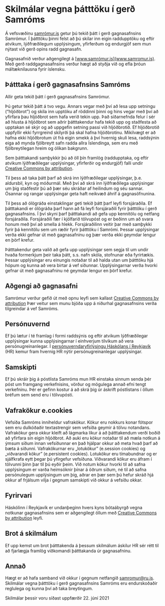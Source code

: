 # Skilmálar vegna þátttöku í gerð Samróms

Á vefsvæðinu [samrómur.is](https://www.samromur.is) getur þú tekið þátt í gerð gagnasafnsins Samrómur. Í þátttöku þinni felst að þú skilar inn eigin raddupptöku og eftir atvikum, lýðfræðilegum upplýsingum, yfirferðum og endurgjöf sem mun nýtast við gerð opins radd gagnasafn.

Gagnasafnið verður aðgengilegt á [www.samrómur.is](www.samromur.is). Með gerð raddgagnasafnsins verður hægt að styðja við og efla þróun máltæknilausna fyrir íslensku.

## Þátttaka í gerð gagnasafnsins Samróms

Allir geta tekið þátt í gerð gagnasafnsins Samrómur.

Þú getur tekið þátt á tvo vegu. Annars vegar með því að lesa upp setningu (“hljóðbrot”) og skila inn upptöku af röddinni þinni og hins vegar með því að yfirfara þau hljóðbrot sem hafa verið tekin upp. Það síðarnefnda felur í sér að hlusta á hljóðbrot sem aðrir þátttakendur hafa tekið upp og staðfesta að upptakan sé skýr og að uppgefin setning passi við hljóðbrotið. Ef hljóðbrotið uppfyllir ekki fyrrgreind skilyrði þá skal hafna hljóðbrotinu. Mikilvægt er að hafna ekki hljóðbrotum út frá eigin smekk á því hvernig skuli lesa, raddsýnin eiga að mynda fjölbreytt safn radda allra Íslendinga, sem eru með fjölbreytilegan hreim og ólíkan bakgrunn.

Sem þátttakandi samþykkir þú að öll þín framlög (raddupptaka, og eftir atvikum lýðfræðilegar upplýsingar, yfirferðir og endurgjöf) falli undir [Creative Commons by attribution](https://creativecommons.org/licenses/by/4.0/).

Til þess að taka þátt þarf að skrá inn lýðfræðilegar upplýsingar, þ.e. aldursbil, kyn og móðurmál. Með því að skrá inn lýðfræðilega upplýsingar um þig staðfestir þú að þær séu skráðar af heilindum og séu sannar. Ósannar og rangar upplýsingar geta haft neikvæð áhrif á gagnasöfnunina.

Til þess að ólögráða einstaklingar geti tekið þátt þarf leyfi forsjáraðila. Ef þátttakandi er ólögráða þarf hann að fá leyfi forsjáraðili fyrir þátttöku í gerð gagnasafnsins. Í því skyni þarf þátttakandi að gefa upp kennitölu og netfang forsjáraðila. Forsjáraðili fær í kjölfarið tölvupóst og er beðinn um að svara honum með því að smella á hlekk. Forsjáraðilinn veitir þar með samþykki fyrir þá kennitölu sem um ræðir fyrir þátttöku í Samrómi. Þessar upplýsingar verða ekki gefnar út með gagnasafninu og þær verða ekki geymdar lengur en þörf krefur.

Þátttakendur geta valið að gefa upp upplýsingar sem segja til um undir hvaða formerkjum þeir taka þátt, s.s. nafn skóla, stofnunar eða fyrirtækis. Þessar upplýsingar eru einungis notaðar til að halda utan um þátttöku hjá hópum og kunna að vera birtar á vef síðunnar. Upplýsingarnar verða hvorki gefnar út með gagnasafninu né geymdar lengur en þörf krefur.

## Aðgengi að gagnasafni

Samrómur verður gefið út með opnu leyfi sem kallast [Creative Commons by attribution](https://creativecommons.org/licenses/by/4.0/) Þær veitur sem munu bjóða upp á niðurhal gagnasafnsins verða tilgreindar á vef Samróms.

## Persónuvernd

Ef þú lætur í té framlag í formi raddsýnis og eftir atvikum lýðfræðilegar upplýsingar kunna upplýsingarnar í einhverjum tilvikum að vera persónugreinanlegar. Í [persónuverndaryfirlýsingu Háskólans í Reykjavík](https://samromur.is/personuverndaryfirlysing) (HR) kemur fram hvernig HR nýtir persónugreinanlegar upplýsingar.

## Samskipti

Ef þú skráir þig á póstlista Samróms mun HR einstaka sinnum senda þér póst um framgang verkefnisins, vörður og mögulega annað efni tengt verkefninu. Þér er gefinn kostur á að skrá þig úr áskrift póstlistans í öllum bréfum sem send eru í tölvupósti.

## Vafrakökur e.cookies

Vefsíða Samróms inniheldur vafrakökur. Kökur eru nokkurs konar fótspor sem eru dulkóðaðir textastrengir sem vefsíða geymir á tölvu notandans. Vafrakökur gera okkur kleift að lágmarka líkur á að þátttakendum verði boðið að yfirfara sín eigin hljóðbrot. Að auki eru kökur notaðar til að mæla notkun á ýmsum síðum innan vefsíðunnar en það hjálpar okkur að meta hvað þarf að bæta á síðunni. Vafrakökurnar eru „lotukökur” (e.session cookies) og „viðvarandi kökur” (e.persistent cookies). Lotukökur eru tímabundnar og er sjálfkrafa eytt þegar þú yfirgefur vefsíðuna. Viðvarandi kökur eru áfram í tölvunni þinn þar til þú eyðir þeim. Við notum kökur hvorki til að safna upplýsingum er varða heimsóknir þínar á öðrum síðum, né til að safna persónulegum upplýsingum um þig, aðrar en þær sem þú hefur skráð hjá okkur af frjálsum vilja í gegnum samskipti við okkur á vefsíðu okkar.

## Fyrirvari

Háskólinn í Reykjavík er undanþeginn hvers kyns bótaábyrgð vegna notkunar gagnasafnsins sem er aðgengilegt öllum með [Creative Commons by attribution](https://creativecommons.org/licenses/by/4.0/) leyfi.

## Brot á skilmálum

Ef upp kemst um brot þátttakenda á þessum skilmálum áskilur HR sér rétt til að fjarlægja framlög viðkomandi þátttakanda úr gagnasafninu.

## Annað

Hægt er að hafa samband við okkur í gegnum netfangið samromur@ru.is. Skilmálar vegna þátttöku í gerð gagnasafnsins Samróms eru endurskoðaðir reglulega og kunna því að taka breytingum.

Skilmálar þessir voru síðast uppfærðir 22. júní 2021
